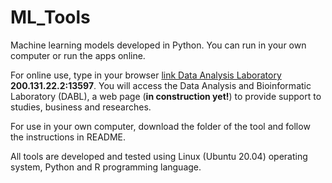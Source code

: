 # ML_Tools
Machine learning models developed in Python. You can run in your own computer or run the apps online.  

For online use, type in your browser 
<a href="200.131.22.2:13597">link Data Analysis Laboratory</a>
 <b>200.131.22.2:13597</b>. You will access the Data Analysis and Bioinformatic Laboratory (DABL), a web page (<b>in construction yet!</b>) to provide support to studies, business and researches.

For use in your own computer, download the folder of the tool and follow the instructions in README.

All tools are developed and tested using Linux (Ubuntu 20.04) operating system, Python and R programming language.
